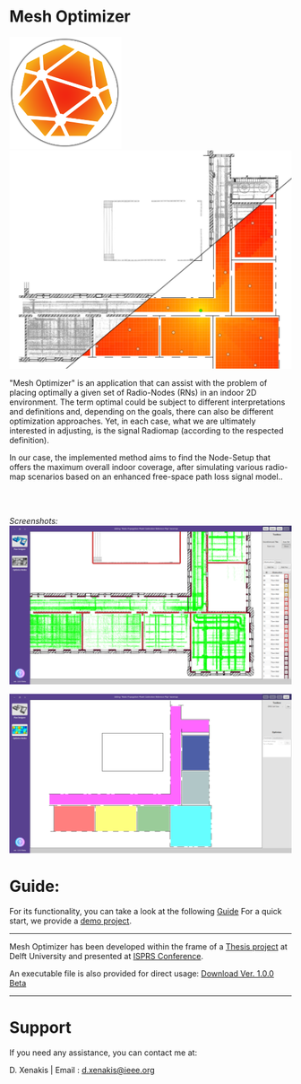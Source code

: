 Mesh Optimizer
=======================
<img width="200" src="https://github.com/Geogouz/Mesh_Optimizer/blob/master/Content/logo.png"/>
<img src="https://github.com/Geogouz/Mesh_Optimizer/blob/master/Content/Cover.jpg"/>

"Mesh Optimizer" is an application that can assist with the problem of placing optimally a given set of Radio-Nodes (RNs) in an indoor 2D environment. The term optimal could be subject to different interpretations and definitions and, depending on the goals, there can also be different optimization approaches. Yet, in each case, what we are ultimately interested in adjusting, is the signal Radiomap (according to the respected definition).

In our case, the implemented method aims to find the Node-Setup that offers the maximum overall indoor coverage, after simulating various radio-map scenarios based on an enhanced free-space path loss signal model..

</br>
</br>

*Screenshots:*
<img src="https://github.com/Geogouz/Mesh_Optimizer/blob/master/Content/Obstructions modeled.jpg"/>

<img src="https://github.com/Geogouz/Mesh_Optimizer/blob/master/Content/The loaded test-dataset.jpg"/>



Guide:
=============================================
For its functionality, you can take a look at the following [Guide](https://github.com/Geogouz/Mesh_Optimizer/blob/master/Content/Guide.pdf)
For a quick start, we provide a [demo project](https://github.com/Geogouz/Mesh_Optimizer/blob/master/Content/test_project.mop).

___
Mesh Optimizer has been developed within the frame of a [Thesis project](https://repository.tudelft.nl/islandora/object/uuid%3A4539b64d-1b05-49d0-9dfe-cacf3ffbfd7c) at Delft University and presented at [ISPRS Conference](https://isprs-archives.copernicus.org/articles/XLII-2-W13/909/2019/).

An executable file is also provided for direct usage: [Download Ver. 1.0.0 Beta](https://github.com/Geogouz/Mesh_Optimizer/blob/master/Content/Mesh_Optimizer.exe)
___

Support
=======

If you need any assistance, you can contact me at:

D. Xenakis | Email : d.xenakis@ieee.org
